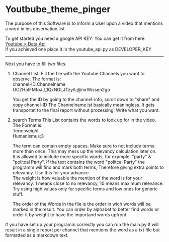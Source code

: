 # Youtbube_theme_pinger

The purpose of this Software is to inform a User upon a video that mentions a word in his observation list.

To get started you need a google API KEY.
You can get it from here:
[Youtube > Data Api](https://developers.google.com/youtube/v3/getting-started?hl=de)<br>
If you achieved one place it in the youtube_api.py as DEVELOPER_KEY

---
Next you have to fill two files.
1. Channel List.
   Fill the file with the Youtube Channels you want to observe.
   The format is:<br>
   channel-ID;Channelname<br>
   UCZHpIFMfoJJ_1QxNGLJTzyA;@mrWissen2go<br>

   You get the ID by going to the channel-info, scroll down to "share" and copy channel-ID
   The Channelname ist basically meaningless. It gets transportet to the final report without prozessing. 
   Write what you want.

2. search Terms
   This List contains the words to look up for in the video.
   The Format is:<br>
   Term;weight<br>
   Humanismus;3<br>

   The term can contain empty spaces.
   Make sure to not include terms more than once. This may mess up the relevancy calculation later on.<br>
   It is  allowed to include more specific words, for example: "party" & "politcal Party". If the text contains the word "politcal Party" the programm will find and mark both terms, Therefore giving extra points to relevancy. Use this for your advance.<br>
   The weight is how valuable the mention of the word is for your relevancy.
   1 means close to no relevancy, 10 means maximum relevance.
   Try using high values only for specific terms and low ones for generic stuff.

   The order of the Words in the file is the order in wich words will be marked in the result.
   You can order by alphabet to better find words or order it by weight to have the importand words upfront.

If you have set up your programm correctly you can run the main.py
It will result in a single report per channel that mentions the word as a txt file but formatted as a markdown text.